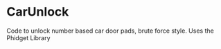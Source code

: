 CarUnlock
=========

Code to unlock number based car door pads, brute force style. Uses the Phidget Library